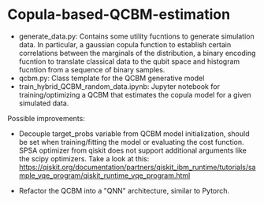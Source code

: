 # Copula-based-QCBM-estimation

- generate_data.py: Contains some utility fucntions to generate simulation data. In particular, a gaussian copula function to establish certain correlations between the marginals of the distribution, a binary encoding fucntion to translate classical data to the qubit space and histogram fucntion from a sequence of binary samples.
- qcbm.py: Class template for the QCBM generative model
- train_hybrid_QCBM_random_data.ipynb: Jupyter notebook for training/optimizing a QCBM that estimates the copula model for a given simulated data.


Possible improvements:


- Decouple target_probs variable from QCBM model initialization, should be set when training/fitting the model or evaluating the cost function. SPSA optimizer from qiskit does not support additional arguments like the scipy optimizers. Take a look at this: https://qiskit.org/documentation/partners/qiskit_ibm_runtime/tutorials/sample_vqe_program/qiskit_runtime_vqe_program.html

- Refactor the QCBM into a "QNN" architecture, similar to Pytorch. 

